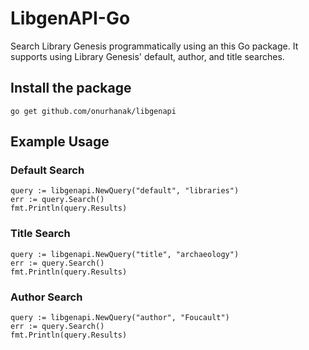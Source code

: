 # LibgenAPI-Go

Search Library Genesis programmatically using an this Go package. It supports using Library Genesis' default, author, and title searches.

## Install the package

    go get github.com/onurhanak/libgenapi

## Example Usage

### Default Search
  
    query := libgenapi.NewQuery("default", "libraries")
    err := query.Search()
    fmt.Println(query.Results)

### Title Search

    query := libgenapi.NewQuery("title", "archaeology")
    err := query.Search()
    fmt.Println(query.Results)

### Author Search
  
    query := libgenapi.NewQuery("author", "Foucault")
    err := query.Search()
    fmt.Println(query.Results)


